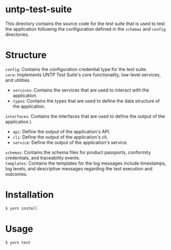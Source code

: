 # untp-test-suite

This directory contains the source code for the test suite that is used to test the application following the configuration defined in the `schemas` and `config` directories.

# Structure

`config`: Contains the configuration credential type for the test suite.\
`core`: Implements UNTP Test Suite's core functionality, low-level services, and utilities.

- `services`: Contains the services that are used to interact with the application.
- `types`: Contains the types that are used to define the data structure of the application.

`interfaces`: Contains the interfaces that are used to define the output of the application.\

- `api`: Define the output of the application's API.
- `cli`: Define the output of the application's cli.
- `service`: Define the output of the application's service.

`schemas`: Contains the schema files for product passports, conformity credentials, and traceability events.\
`templates`: Contains the templates for the log messages include timestamps, log levels, and descriptive messages regarding the test execution and outcomes.

# Installation

```bash
$ yarn install
```

# Usage

```bash
$ yarn test
```
